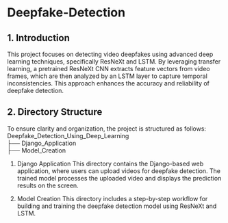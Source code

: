 # Deepfake-Detection
## 1. Introduction
This project focuses on detecting video deepfakes using advanced deep learning techniques, specifically ResNeXt and LSTM. By leveraging transfer learning, a pretrained ResNeXt CNN extracts feature vectors from video frames, which are then analyzed by an LSTM layer to capture temporal inconsistencies. This approach enhances the accuracy and reliability of deepfake detection.
## 2. Directory Structure
To ensure clarity and organization, the project is structured as follows:
Deepfake_Detection_Using_Deep_Learning  
    ├── Django_Application  
    ├── Model_Creation   
1. Django Application
This directory contains the Django-based web application, where users can upload videos for deepfake detection. The trained model processes the uploaded video and displays the prediction results on the screen.

2. Model Creation
This directory includes a step-by-step workflow for building and training the deepfake detection model using ResNeXt and LSTM.
